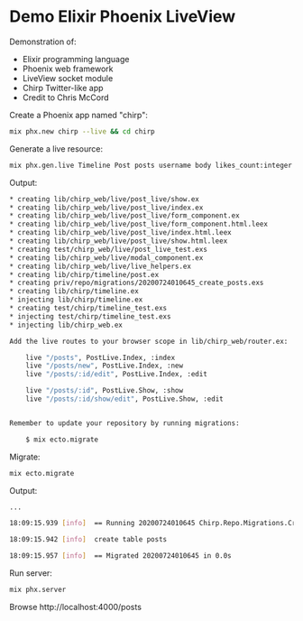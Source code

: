 # Demo Elixir Phoenix LiveView

Demonstration of:

* Elixir programming language
* Phoenix web framework
* LiveView socket module
* Chirp Twitter-like app 
* Credit to Chris McCord

Create a Phoenix app named "chirp":

```sh
mix phx.new chirp --live && cd chirp
```

Generate a live resource:

```sh
mix phx.gen.live Timeline Post posts username body likes_count:integer reposts_count:integer
```

Output:

```sh
* creating lib/chirp_web/live/post_live/show.ex
* creating lib/chirp_web/live/post_live/index.ex
* creating lib/chirp_web/live/post_live/form_component.ex
* creating lib/chirp_web/live/post_live/form_component.html.leex
* creating lib/chirp_web/live/post_live/index.html.leex
* creating lib/chirp_web/live/post_live/show.html.leex
* creating test/chirp_web/live/post_live_test.exs
* creating lib/chirp_web/live/modal_component.ex
* creating lib/chirp_web/live/live_helpers.ex
* creating lib/chirp/timeline/post.ex
* creating priv/repo/migrations/20200724010645_create_posts.exs
* creating lib/chirp/timeline.ex
* injecting lib/chirp/timeline.ex
* creating test/chirp/timeline_test.exs
* injecting test/chirp/timeline_test.exs
* injecting lib/chirp_web.ex

Add the live routes to your browser scope in lib/chirp_web/router.ex:

    live "/posts", PostLive.Index, :index
    live "/posts/new", PostLive.Index, :new
    live "/posts/:id/edit", PostLive.Index, :edit

    live "/posts/:id", PostLive.Show, :show
    live "/posts/:id/show/edit", PostLive.Show, :edit


Remember to update your repository by running migrations:

    $ mix ecto.migrate
```

Migrate:

```sh
mix ecto.migrate
```

Output:

```sh
...

18:09:15.939 [info]  == Running 20200724010645 Chirp.Repo.Migrations.CreatePosts.change/0 forward

18:09:15.942 [info]  create table posts

18:09:15.957 [info]  == Migrated 20200724010645 in 0.0s
```

Run server:

```sh
mix phx.server
```

Browse http://localhost:4000/posts

